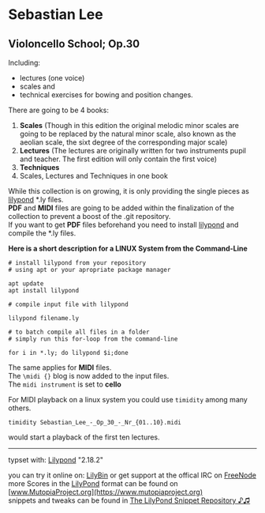 # Sebastian Lee
## Violoncello School; Op.30

Including:

- lectures (one voice)
- scales and
- technical exercises for bowing and position changes.

There are going to be 4 books:

1. **Scales** (Though in this edition the original melodic minor scales are going to be replaced by the natural minor scale, also known as the aeolian scale, the sixt degree of the corresponding major scale)
2. **Lectures** (The lectures are originally written for two instruments pupil and teacher. The first edition will only contain the first voice)
3. **Techniques**
3. Scales, Lectures and Techniques in one book

While this collection is on growing, it is only providing the single pieces as [lilypond](http://lilypond.org) *.ly files.  
**PDF** and **MIDI** files are going to be added within the finalization of the collection to prevent a boost of the .git repository.  
If you want to get **PDF** files beforehand you need to install [lilypond](http://lilypond.org) and compile the *.ly files.

**Here is a short description for a LINUX System from the Command-Line**

```
# install lilypond from your repository
# using apt or your apropriate package manager

apt update
apt install lilypond

# compile input file with lilypond

lilypond filename.ly 

# to batch compile all files in a folder
# simply run this for-loop from the command-line

for i in *.ly; do lilypond $i;done
```

The same applies for **MIDI** files.  
The `\midi {}` blog is now added to the input files.  
The `midi instrument` is set to **cello**

For MIDI playback on a linux system you could use `timidity` among many others.

`timidity Sebastian_Lee_-_Op_30_-_Nr_{01..10}.midi`  

would start a playback of the first ten lectures.

_________________________________________________________________________________

typset with: [Lilypond](http://lilypond.org) "2.18.2"  

you can try it online on: [LilyBin](http://lilybin.com)
or get support at the offical IRC on [FreeNode](http://webchat.freenode.net/?channels=lilypond)  
more Scores in the [LilyPond](http://lilypond.org) format can be found on [www.MutopiaProject.org](https://www.mutopiaproject.org)  
snippets and tweaks can be found in [The LilyPond Snippet Repository ♪♫](http://lsr.di.unimi.it/LSR/Search) 



